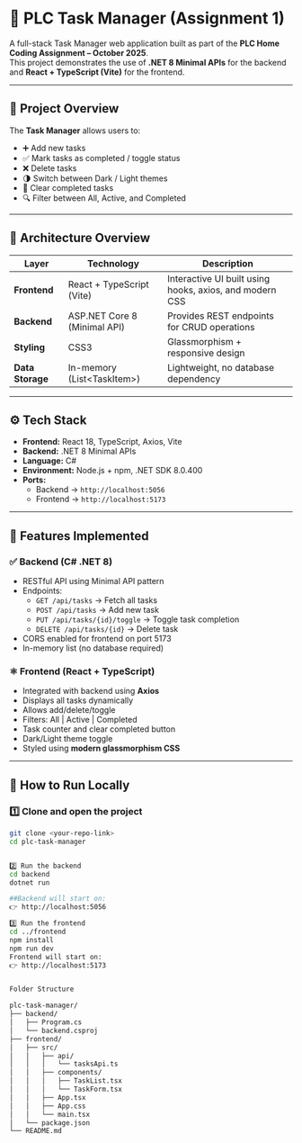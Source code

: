 # 📝 PLC Task Manager (Assignment 1)

A full-stack Task Manager web application built as part of the **PLC Home Coding Assignment – October 2025**.  
This project demonstrates the use of **.NET 8 Minimal APIs** for the backend and **React + TypeScript (Vite)** for the frontend.

---

## 🚀 Project Overview

The **Task Manager** allows users to:
- ➕ Add new tasks  
- ✅ Mark tasks as completed / toggle status  
- ❌ Delete tasks  
- 🌗 Switch between Dark / Light themes  
- 🧹 Clear completed tasks  
- 🔍 Filter between All, Active, and Completed  

---

## 🧩 Architecture Overview

| Layer | Technology | Description |
|--------|-------------|-------------|
| **Frontend** | React + TypeScript (Vite) | Interactive UI built using hooks, axios, and modern CSS |
| **Backend** | ASP.NET Core 8 (Minimal API) | Provides REST endpoints for CRUD operations |
| **Styling** | CSS3 | Glassmorphism + responsive design |
| **Data Storage** | In-memory (List\<TaskItem\>) | Lightweight, no database dependency |

---

## ⚙️ Tech Stack

- **Frontend:** React 18, TypeScript, Axios, Vite  
- **Backend:** .NET 8 Minimal APIs  
- **Language:** C#  
- **Environment:** Node.js + npm, .NET SDK 8.0.400  
- **Ports:**
  - Backend → `http://localhost:5056`
  - Frontend → `http://localhost:5173`

---

## 🧠 Features Implemented

### ✅ Backend (C# .NET 8)
- RESTful API using Minimal API pattern
- Endpoints:
  - `GET /api/tasks` → Fetch all tasks  
  - `POST /api/tasks` → Add new task  
  - `PUT /api/tasks/{id}/toggle` → Toggle task completion  
  - `DELETE /api/tasks/{id}` → Delete task
- CORS enabled for frontend on port 5173
- In-memory list (no database required)

### ⚛️ Frontend (React + TypeScript)
- Integrated with backend using **Axios**
- Displays all tasks dynamically
- Allows add/delete/toggle
- Filters: All | Active | Completed
- Task counter and clear completed button
- Dark/Light theme toggle
- Styled using **modern glassmorphism CSS**

---

## 🧪 How to Run Locally

### 1️⃣ Clone and open the project
```bash
git clone <your-repo-link>
cd plc-task-manager


2️⃣ Run the backend
cd backend
dotnet run

##Backend will start on:
👉 http://localhost:5056

3️⃣ Run the frontend
cd ../frontend
npm install
npm run dev
Frontend will start on:
👉 http://localhost:5173


Folder Structure

plc-task-manager/
├── backend/
│   ├── Program.cs
│   └── backend.csproj
├── frontend/
│   ├── src/
│   │   ├── api/
│   │   │   └── tasksApi.ts
│   │   ├── components/
│   │   │   ├── TaskList.tsx
│   │   │   └── TaskForm.tsx
│   │   ├── App.tsx
│   │   ├── App.css
│   │   └── main.tsx
│   └── package.json
└── README.md
